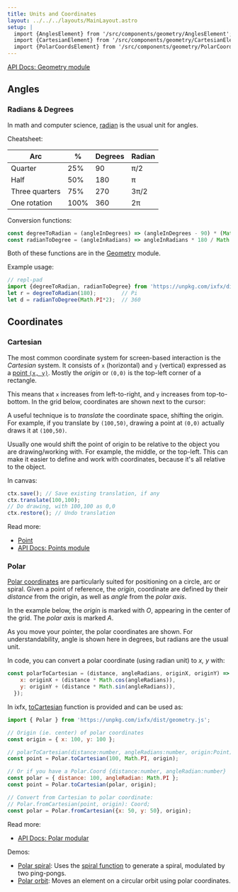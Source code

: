 ```yaml
---
title: Units and Coordinates
layout: ../../../layouts/MainLayout.astro
setup: |
  import {AnglesElement} from '/src/components/geometry/AnglesElement';
  import {CartesianElement} from '/src/components/geometry/CartesianElement';
  import {PolarCoordsElement} from '/src/components/geometry/PolarCoordsElement';
---
```


<script type="module" hoist>
import '/src/components/ReplPad';
</script>
<style>
radians-editor {
  --label-color: var(--theme-text-light);
  --axis-color: var(--theme-bg-hover);
}
</style>

[API Docs: Geometry module](https://clinth.github.io/ixfx/modules/Geometry.html)

## Angles

### Radians & Degrees

In math and computer science, [radian](https://en.wikipedia.org/wiki/Radian) is the usual unit for angles. 

Cheatsheet:

| Arc            | %    | Degrees | Radian |
| -------------- | ---- | ------- | ------ |
| Quarter        | 25%  | 90      | π/2    |
| Half           | 50%  | 180     | π      |
| Three quarters | 75%  | 270     | 3π/2   |
| One rotation   | 100% | 360     | 2π     |

<angles-element client:visible width="500" height="300"  />

Conversion functions:

```js
const degreeToRadian = (angleInDegrees) => (angleInDegrees - 90) * (Math.PI / 180.0);
const radianToDegree = (angleInRadians) => angleInRadians * 180 / Math.PI;
```

Both of these functions are in the [Geometry](https://clinth.github.io/ixfx/modules/Geometry.html) module.

Example usage:
```js
// repl-pad
import {degreeToRadian, radianToDegree} from 'https://unpkg.com/ixfx/dist/geometry.js'
let r = degreeToRadian(180);        // Pi
let d = radianToDegree(Math.PI*2);  // 360
```

## Coordinates

<a name="cartesian"></a>

### Cartesian

The most common coordinate system for screen-based interaction is the _Cartesian_ system. It consists of `x` (horizontal) and `y` (vertical) expressed as a [point `(x, y)`](./point). Mostly the _origin_ or `(0,0)` is the top-left corner of a rectangle. 

This means that `x` increases from left-to-right, and `y` increases from top-to-bottom. In the grid below, coordinates are shown next to the cursor:

<cartesian-element client:visible width="200" height="200"  />

A useful technique is to _translate_ the coordinate space, shifting the origin. For example, if you translate by `(100,50)`, drawing a point at `(0,0)` actually draws it at `(100,50)`. 

Usually one would shift the point of origin to be relative to the object you are drawing/working with. For example, the middle, or the top-left. This can make it easier to define and work with coordinates, because it's all relative to the object.

In canvas:

```js
ctx.save(); // Save existing translation, if any
ctx.translate(100,100);
// Do drawing, with 100,100 as 0,0
ctx.restore(); // Undo translation
```

Read more:
* [Point](./point)
* [API Docs: Points module](https://clinth.github.io/ixfx/modules/Geometry.Points.html)

<a name="polar"></a>

### Polar

[Polar coordinates](https://en.wikipedia.org/wiki/Polar_coordinate_system) are particularly suited for positioning on a circle, arc or spiral. Given a point of reference, the _origin_, coordinate are defined by their _distance_ from the origin, as well as _angle_ from the _polar axis_. 

In the example below, the _origin_ is marked with _O_, appearing in the center of the grid. The _polar axis_ is marked _A_.

As you move your pointer, the polar coordinates are shown. For understandability, angle is shown here in degrees, but radians are the usual unit.

<polar-coords-element client:visible width="400" height="400"  />

In code, you can convert a polar coordinate (using radian unit) to _x, y_ with:

```js
const polarToCartesian = (distance, angleRadians, originX, originY) => ({
    x: originX + (distance * Math.cos(angleRadians)),
    y: originY + (distance * Math.sin(angleRadians)),
  });
```

In ixfx, [toCartesian](https://clinth.github.io/ixfx/modules/Geometry.Polar.html#toCartesian) function is provided and can be used as:

```js
import { Polar } from 'https://unpkg.com/ixfx/dist/geometry.js';

// Origin (ie. center) of polar coordinates
const origin = { x: 100, y: 100 };

// polarToCartesian(distance:number, angleRadians:number, origin:Point): Point;
const point = Polar.toCartesian(100, Math.PI, origin);

// Or if you have a Polar.Coord {distance:number, angleRadian:number}
const polar = { distance: 100, angleRadian: Math.PI };
const point = Polar.toCartesian(polar, origin);

// Convert from Cartesian to polar coordinate:
// Polar.fromCartesian(point, origin): Coord;
const polar = Polar.fromCartesian({x: 50, y: 50}, origin);
```

Read more:
* [API Docs: Polar modular](https://clinth.github.io/ixfx/modules/Geometry.Polar.html)

Demos:
* [Polar spiral](https://clinth.github.io/ixfx-demos/geometry/polar-spiral/): Uses the [spiral function](https://clinth.github.io/ixfx/modules/Geometry.Polar.html) to generate a spiral, modulated by two ping-pongs.
* [Polar orbit](https://clinth.github.io/ixfx-demos/geometry/polar-orbit/): Moves an element on a circular orbit using polar coordinates.